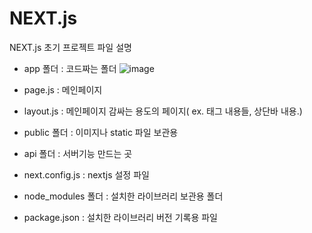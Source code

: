 # NEXT.js

NEXT.js 초기 프로젝트 파일 설명

- app 폴더 : 코드짜는 폴더
  ![image](https://github.com/theo-jin/CS_STUDY_ARCHIVE/assets/83561523/a174c2ec-3adb-4232-a091-6de85870be12)

- page.js : 메인페이지 
- layout.js : 메인페이지 감싸는 용도의 페이지( ex. <head>태그 내용들, 상단바 내용.)
- public 폴더 : 이미지나 static 파일 보관용 
- api 폴더 : 서버기능 만드는 곳 

- next.config.js : nextjs 설정 파일 
- node_modules 폴더 : 설치한 라이브러리 보관용 폴더 
- package.json : 설치한 라이브러리 버전 기록용 파일

 
